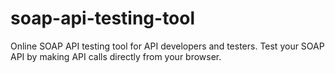 # soap-api-testing-tool
Online SOAP API testing tool for API developers and testers. Test your SOAP API by making API calls directly from your browser.
